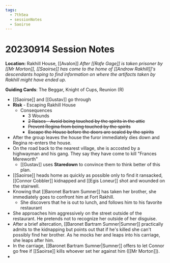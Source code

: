 ```yaml
---
tags:
  - 7thSea
  - sessionNotes
  - Saoirse
---
```

# 20230914 Session Notes
**Location:** Rakhill House, [[Avalon]]
*After [[Rafe Gage]] is taken prisoner by [[Mr Morton]], [[Saoirse]] has come to the home of [[Androw Rakhill]]'s descendants hoping to find information on where the artifacts taken by Rakhill might have ended up.*

**Guiding Cards**: The Beggar, Knight of Cups, Reunion (R)

- [[Saoirse]] and [[Gustav]] go through 
- **Risk** - Escaping Rakhill House
	- Consequences
		- 3 Wounds
		- ~~2 Raises - Avoid being touched by the spirits in the attic~~
		- ~~Prevent Regina from being touched by the spirits~~
		- ~~Escape the House before the doors are sealed by the spirits~~
- After the group leaves the house the furor immediately dies down and Regina re-enters the house.
- On the road back to the nearest village, she is accosted by a highwayman and his gang.  They say they have come to kill "Frances Mereworth"
	- [[Gustav]] uses **Staredown** to convince them to think better of this plan.
- [[Saoirse]] heads home as quickly as possible only to find it ransacked, [[Connor Cobbler]] kidnapped and [[Egis Loneur]] shot and wounded on the stairwell.
- Knowing that [[Baronet Bartram Sumner]] has taken her brother, she immediately goes to confront him at Fort Rakhill.
	- She discovers that he is out to lunch, and follows him to his favorite restaurant
- She approaches him aggressively on the street outside of the restaurant.  He pretends not to recognize her outside of her disguise.
- After a brief altercation, [[Baronet Bartram Sumner|Sumner]] practically admits to the kidnapping but points out that if he's killed she can't possibly find her brother.  As he mocks her and leaps into his carriage, she leaps after him.
- In the carriage, [[Baronet Bartram Sumner|Sumner]]  offers to let Connor go free if [[Saoirse]] kills whoever set her against him ([[Mr Morton]]).
- 